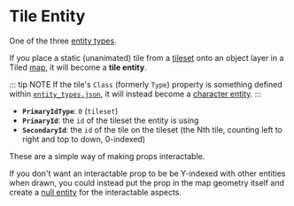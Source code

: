 # Tile Entity

One of the three [entity types](../entities/entity_types).

If you place a static (unanimated) tile from a [tileset](../Tilesets) onto an object layer in a Tiled [map](../maps), it will become a **tile entity**.

::: tip NOTE
If the tile's `Class` (formerly `Type`) property is something defined within [`entity_types.json`](../structure/entity_types.json), it will instead become a [character entity](../entities/character_entity).
:::

- **`PrimaryIdType`**: `0` (`tileset`)
- **`PrimaryId`**: the `id` of the tileset the entity is using
- **`SecondaryId`**: the `id` of the tile on the tileset (the Nth tile, counting left to right and top to down, 0-indexed)

These are a simple way of making props interactable.

If you don't want an interactable prop to be be Y-indexed with other entities when drawn, you could instead put the prop in the map geometry itself and create a [null entity](../entities/null_entity) for the interactable aspects.
